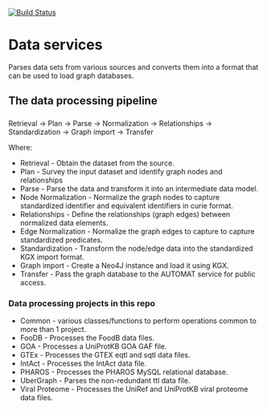 [![Build Status](https://travis-ci.com/RENCI-AUTOMAT/Data_services.svg?branch=master)](https://travis-ci.com/RENCI-AUTOMAT/Data_services)

# Data services
Parses data sets from various sources and converts them into a format that can be used to load graph databases.

## The data processing pipeline

#####
Retrieval -> Plan -> Parse -> Normalization -> Relationships -> Standardization -> Graph import -> Transfer

Where:

 * Retrieval - Obtain the dataset from the source.
 * Plan - Survey the input dataset and identify graph nodes and relationships
 * Parse - Parse the data and transform it into an intermediate data model.
 * Node Normalization - Normalize the graph nodes to capture standardized identifier and equivalent identifiers in curie format.
 * Relationships - Define the relationships (graph edges) between normalized data elements.
 * Edge Normalization - Normalize the graph edges to capture to capture standardized predicates.
 * Standardization - Transform the node/edge data into the standardized KGX import format. 
 * Graph import - Create a Neo4J instance and load it using KGX.
 * Transfer - Pass the graph database to the AUTOMAT service for public access.
 
### Data processing projects in this repo
 * Common - various classes/functions to perform operations common to more than 1 project.
 * FooDB - Processes the FoodB data files.
 * GOA - Processes a UniProtKB GOA GAF file.
 * GTEx - Processes the GTEX eqtl and sqtl data files.
 * IntAct - Processes the IntAct data file.
 * PHAROS - Processes the PHAROS MySQL relational database.
 * UberGraph - Parses the non-redundant ttl data file.
 * Viral Proteome - Processes the UniRef and UniProtKB viral proteome data files.
 
